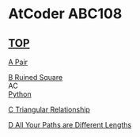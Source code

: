 # AtCoder ABC108  

## [TOP](https://atcoder.jp/contests/abc108)  

[A Pair](https://atcoder.jp/contests/abc108/tasks/abc108_a)   

[](https://atcoder.jp/contests/abc108/submissions/)  

[B Ruined Square](https://atcoder.jp/contests/abc108/tasks/abc108_b)   
AC  
[Python](https://atcoder.jp/contests/abc108/submissions/15651208)  

[C Triangular Relationship](https://atcoder.jp/contests/abc108/tasks/arc102_a)   

[](https://atcoder.jp/contests/abc108/submissions/)  

[D All Your Paths are Different Lengths](https://atcoder.jp/contests/abc108/tasks/arc102_b)   

[](https://atcoder.jp/contests/abc108/submissions/)  

